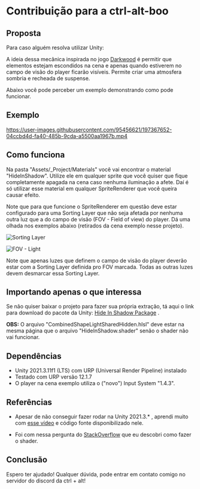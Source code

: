 # Contribuição para a ctrl-alt-boo

## Proposta

Para caso alguém resolva utilizar Unity:

A ideia dessa mecânica inspirada no jogo [Darkwood](https://store.steampowered.com/app/274520/Darkwood/) é permitir que elementos estejam escondidos na cena e apenas quando estiverem no campo de visão do player ficarão visíveis. Permite criar uma atmosfera sombria e recheada de suspense. 

Abaixo você pode perceber um exemplo demonstrando como pode funcionar.

## Exemplo

https://user-images.githubusercontent.com/95456621/197367652-04ccbd4d-fa40-485b-9cda-a5500aa1967b.mp4

## Como funciona

Na pasta "Assets/_Project/Materials" você vai encontrar o material "HideInShadow". Utilize ele em qualquer sprite que você quiser que fique completamente apagada na cena caso nenhuma iluminação a afete. Daí é só utilizar esse material em qualquer SpriteRenderer que você queira causar efeito.

Note que para que funcione o SpriteRenderer em questão deve estar configurado para uma Sorting Layer que não seja afetada por nenhuma outra luz que a do campo de visão (FOV - Field of view) do player. Dá uma olhada nos exemplos abaixo (retirados da cena exemplo nesse projeto).

![Sorting Layer](https://user-images.githubusercontent.com/95456621/197368048-173ba7df-84fa-4b93-b4e1-fc6740ff582c.jpg)

![FOV - Light](https://user-images.githubusercontent.com/95456621/197368095-c10a7f98-7b84-4ba9-bab1-f1f15e7f03df.jpg)

Note que apenas luzes que definem o campo de visão do player deverão estar com a Sorting Layer definida pro FOV marcada. Todas as outras luzes devem desmarcar essa Sorting Layer.

## Importando apenas o que interessa

Se não quiser baixar o projeto para fazer sua própria extração, tá aqui o link para download do pacote da Unity: [Hide In Shadow Package](https://drive.google.com/file/d/1R16Hj4wnkBdlOpAXtfkVIIQeCQYyPsP1/view?usp=sharing) .

**OBS:** O arquivo "CombinedShapeLightSharedHidden.hlsl" deve estar na mesma página que o arquivo "HideInShadow.shader" senão o shader não vai funcionar.

## Dependências

* Unity 2021.3.11f1 (LTS) com URP (Universal Render Pipeline) instalado
* Testado com URP versão 12.1.7
* O player na cena exemplo utiliza o ("novo") Input System "1.4.3".

## Referências

* Apesar de não conseguir fazer rodar na Unity 2021.3.* , aprendi muito com [esse vídeo](https://www.youtube.com/watch?v=XWMPEE8O05c) e código fonte disponibilizado nele. 

* Foi com nessa pergunta do [StackOverflow](https://stackoverflow.com/questions/65696260/is-there-a-way-to-hide-a-player-who-is-in-the-shadow-in-unity-2d-light-system/67780057#67780057) que eu descobri como fazer o shader.

## Conclusão

Espero ter ajudado! Qualquer dúvida, pode entrar em contato comigo no servidor do discord da ctrl + alt!


